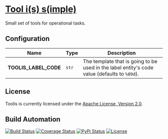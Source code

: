 # [Tool i(s) s(imple)](http://toolis.hive.pt)

Small set of tools for operational tasks.

## Configuration

| Name | Type | Description |
| ----- | ----- | ----- |
| **TOOLIS_LABEL_CODE** | `str` | The template that is going to be used in the label entity's code value (defaults to `%09d`). |

## License

Toolis is currently licensed under the [Apache License, Version 2.0](http://www.apache.org/licenses/).

## Build Automation

[![Build Status](https://travis-ci.com/hivesolutions/toolis.svg?branch=master)](https://travis-ci.com/hivesolutions/toolis)
[![Coverage Status](https://coveralls.io/repos/hivesolutions/toolis/badge.svg?branch=master)](https://coveralls.io/r/hivesolutions/toolis?branch=master)
[![PyPi Status](https://img.shields.io/pypi/v/toolis.svg)](https://pypi.python.org/pypi/toolis)
[![License](https://img.shields.io/badge/license-Apache%202.0-blue.svg)](https://www.apache.org/licenses/)
